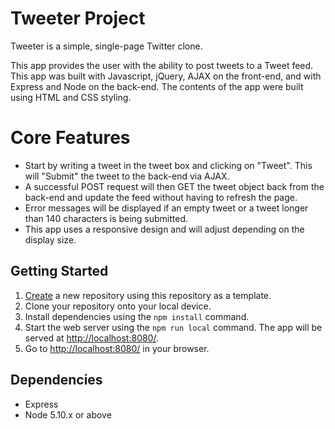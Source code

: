 # Tweeter Project

Tweeter is a simple, single-page Twitter clone.

This app provides the user with the ability to post tweets to a Tweet feed. This app was built with Javascript, jQuery, AJAX on the front-end, and with Express and Node on the back-end. The contents of the app were built using HTML and CSS styling.

# Core Features
* Start by writing a tweet in the tweet box and clicking on "Tweet". This will "Submit" the tweet to the back-end via AJAX.
* A successful POST request will then GET the tweet object back from the back-end and update the feed without having to refresh the page.
* Error messages will be displayed if an empty tweet or a tweet longer than 140 characters is being submitted.
* This app uses a responsive design and will adjust depending on the display size.


## Getting Started

1. [Create](https://docs.github.com/en/repositories/creating-and-managing-repositories/creating-a-repository-from-a-template) a new repository using this repository as a template.
2. Clone your repository onto your local device.
3. Install dependencies using the `npm install` command.
3. Start the web server using the `npm run local` command. The app will be served at <http://localhost:8080/>.
4. Go to <http://localhost:8080/> in your browser.

## Dependencies

- Express
- Node 5.10.x or above
